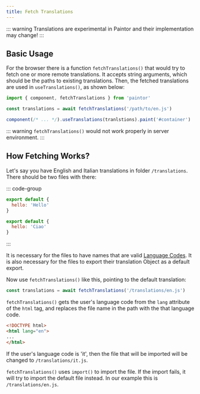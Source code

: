 ```yaml
---
title: Fetch Translations
---
```


::: warning
Translations are experimental in Paintor and their implementation may change!
:::

## Basic Usage

For the browser there is a function `fetchTranslations()` that would try to fetch one or more remote
translations. It accepts string arguments, which should be the paths to existing translations. Then,
the fetched translations are used in `useTranslations()`, as shown below:

```js
import { component, fetchTranslations } from 'paintor'

const translations = await fetchTranslations('/path/to/en.js')

component(/* ... */).useTranslations(tranlstions).paint('#container')
```

::: warning
`fetchTranslations()` would not work properly in server environment.
:::

## How Fetching Works?

Let's say you have English and Italian translations in folder `/translations`. There should be two
files with there:

::: code-group
```js [/translations/en.js]
export default {
  hello: 'Hello'
}
```
```js [/translations/it.js]
export default {
  hello: 'Ciao'
}
```
:::

It is necessary for the files to have names that are valid [Language Codes](https://www.w3schools.com/tags/ref_language_codes.asp).
It is also necessary for the files to export their translation Object as a default export.

Now use `fetchTranslations()` like this, pointing to the default translation:

```js
const translations = await fetchTranslations('/translations/en.js')
```

`fetchTranslations()` gets the user's language code from the `lang` attribute of the `html` tag,
and replaces the file name in the path with the that language code.

```html
<!DOCTYPE html>
<html lang="en">
...
</html>
```

If the user's language code is 'it', then the file that will be imported will be changed to
`/translations/it.js`.

`fetchTranslations()` uses `import()` to import the file. If the import fails, it will try to import
the default file instead. In our example this is `/translations/en.js`.
